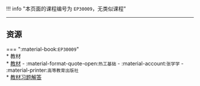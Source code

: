 !!! info "本页面的课程编号为 `EP30009`，无类似课程"

---

## 资源  
=== ":material-book:`EP30009`"  
    * 教材  
        * [教材](https://api.ecylt.top/v1/lanzou_link?url=https://cqu-openlib.lanzout.com/iGgLM23c0gva&type=down) - :material-format-quote-open:`热工基础` - :material-account:`张学学` - :material-printer:`高等教育出版社`  
            * [教材习题解答](https://api.ecylt.top/v1/lanzou_link?url=https://cqu-openlib.lanzout.com/i4EoQ23c0i9a&type=down)  